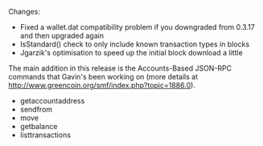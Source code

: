 Changes:
* Fixed a wallet.dat compatibility problem if you downgraded from 0.3.17 and then upgraded again
* IsStandard() check to only include known transaction types in blocks
* Jgarzik's optimisation to speed up the initial block download a little

The main addition in this release is the Accounts-Based JSON-RPC commands that Gavin's been working on (more details at http://www.greencoin.org/smf/index.php?topic=1886.0).  
* getaccountaddress
* sendfrom
* move
* getbalance
* listtransactions
